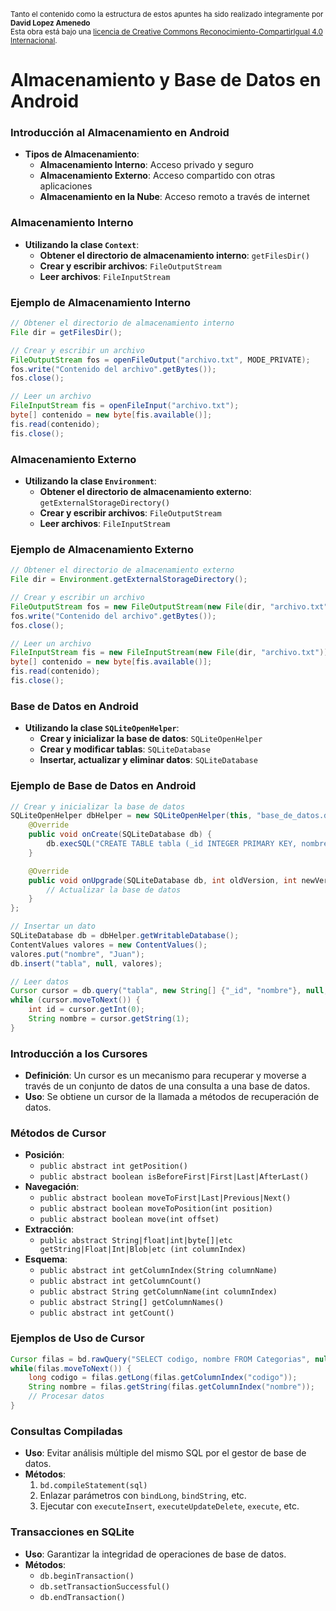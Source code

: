 
<small>Tanto el contenido como la estructura de estos apuntes ha sido realizado integramente por <b>David Lopez Amenedo</b></small><br>
<small>Esta obra está bajo una <a href="https://creativecommons.org/licenses/by-sa/4.0/">licencia de Creative Commons Reconocimiento-CompartirIgual 4.0 Internacional</a>.</small>

# Almacenamiento y Base de Datos en Android

### Introducción al Almacenamiento en Android

* **Tipos de Almacenamiento**:
	+ **Almacenamiento Interno**: Acceso privado y seguro
	+ **Almacenamiento Externo**: Acceso compartido con otras aplicaciones
	+ **Almacenamiento en la Nube**: Acceso remoto a través de internet

### Almacenamiento Interno

* **Utilizando la clase `Context`**:
	+ **Obtener el directorio de almacenamiento interno**: `getFilesDir()`
	+ **Crear y escribir archivos**: `FileOutputStream`
	+ **Leer archivos**: `FileInputStream`

### Ejemplo de Almacenamiento Interno
```java
// Obtener el directorio de almacenamiento interno
File dir = getFilesDir();

// Crear y escribir un archivo
FileOutputStream fos = openFileOutput("archivo.txt", MODE_PRIVATE);
fos.write("Contenido del archivo".getBytes());
fos.close();

// Leer un archivo
FileInputStream fis = openFileInput("archivo.txt");
byte[] contenido = new byte[fis.available()];
fis.read(contenido);
fis.close();
```

### Almacenamiento Externo

* **Utilizando la clase `Environment`**:
	+ **Obtener el directorio de almacenamiento externo**: `getExternalStorageDirectory()`
	+ **Crear y escribir archivos**: `FileOutputStream`
	+ **Leer archivos**: `FileInputStream`

### Ejemplo de Almacenamiento Externo
```java
// Obtener el directorio de almacenamiento externo
File dir = Environment.getExternalStorageDirectory();

// Crear y escribir un archivo
FileOutputStream fos = new FileOutputStream(new File(dir, "archivo.txt"));
fos.write("Contenido del archivo".getBytes());
fos.close();

// Leer un archivo
FileInputStream fis = new FileInputStream(new File(dir, "archivo.txt"));
byte[] contenido = new byte[fis.available()];
fis.read(contenido);
fis.close();
```

### Base de Datos en Android

* **Utilizando la clase `SQLiteOpenHelper`**:
	+ **Crear y inicializar la base de datos**: `SQLiteOpenHelper`
	+ **Crear y modificar tablas**: `SQLiteDatabase`
	+ **Insertar, actualizar y eliminar datos**: `SQLiteDatabase`

### Ejemplo de Base de Datos en Android
```java
// Crear y inicializar la base de datos
SQLiteOpenHelper dbHelper = new SQLiteOpenHelper(this, "base_de_datos.db", null, 1) {
    @Override
    public void onCreate(SQLiteDatabase db) {
        db.execSQL("CREATE TABLE tabla (_id INTEGER PRIMARY KEY, nombre TEXT)");
    }

    @Override
    public void onUpgrade(SQLiteDatabase db, int oldVersion, int newVersion) {
        // Actualizar la base de datos
    }
};

// Insertar un dato
SQLiteDatabase db = dbHelper.getWritableDatabase();
ContentValues valores = new ContentValues();
valores.put("nombre", "Juan");
db.insert("tabla", null, valores);

// Leer datos
Cursor cursor = db.query("tabla", new String[] {"_id", "nombre"}, null, null, null, null, null);
while (cursor.moveToNext()) {
    int id = cursor.getInt(0);
    String nombre = cursor.getString(1);
}
```

### Introducción a los Cursores

* **Definición**: Un cursor es un mecanismo para recuperar y moverse a través de un conjunto de datos de una consulta a una base de datos.
* **Uso**: Se obtiene un cursor de la llamada a métodos de recuperación de datos.

### Métodos de Cursor

* **Posición**:
	+ `public abstract int getPosition()`
	+ `public abstract boolean isBeforeFirst|First|Last|AfterLast()`
* **Navegación**:
	+ `public abstract boolean moveToFirst|Last|Previous|Next()`
	+ `public abstract boolean moveToPosition(int position)`
	+ `public abstract boolean move(int offset)`
* **Extracción**:
	+ `public abstract String|float|int|byte[]|etc getString|Float|Int|Blob|etc (int columnIndex)`
* **Esquema**:
	+ `public abstract int getColumnIndex(String columnName)`
	+ `public abstract int getColumnCount()`
	+ `public abstract String getColumnName(int columnIndex)`
	+ `public abstract String[] getColumnNames()`
	+ `public abstract int getCount()`

### Ejemplos de Uso de Cursor

```java
Cursor filas = bd.rawQuery("SELECT codigo, nombre FROM Categorias", null);
while(filas.moveToNext()) {
    long codigo = filas.getLong(filas.getColumnIndex("codigo"));
    String nombre = filas.getString(filas.getColumnIndex("nombre"));
    // Procesar datos
}
```

### Consultas Compiladas

* **Uso**: Evitar análisis múltiple del mismo SQL por el gestor de base de datos.
* **Métodos**:
	1. `bd.compileStatement(sql)`
	2. Enlazar parámetros con `bindLong`, `bindString`, etc.
	3. Ejecutar con `executeInsert`, `executeUpdateDelete`, `execute`, etc.

### Transacciones en SQLite

* **Uso**: Garantizar la integridad de operaciones de base de datos.
* **Métodos**:
	+ `db.beginTransaction()`
	+ `db.setTransactionSuccessful()`
	+ `db.endTransaction()`


